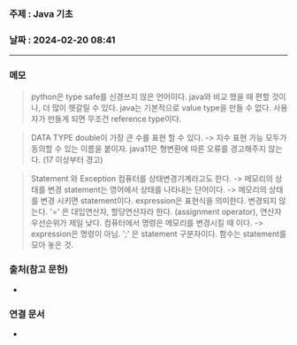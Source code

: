 ### 주제 : Java 기초

### 날짜 : 2024-02-20 08:41
----
### 메모
> python은 type safe를 신경쓰지 않은 언어이다. java와 비교 했을 때 편할 것이나, 더 많이 헷갈릴 수 있다.
> java는 기본적으로 value type을 만들 수 없다. 사용자가 만들게 되면 무조건 reference type이다.


> DATA TYPE
> double이 가장 큰 수를 표현 할 수 있다. -> 지수 표현 가능
> 모두가 동의할 수 있는 이름을 붙이자.
> java11은 형변환에 따른 오류를 경고해주지 않는다. (17 이상부터 경고)

> Statement 와 Exception
> 컴퓨터를 상태변경기계라고도 한다. -> 메모리의 상태를 변경
> statement는 영어에서 상태를 나타내는 단어이다. -> 메모리의 상태를 변경 시키면 statement이다.
> expression은 표현식을 의미한다. 변경되지 않는다.
> '=' 은 대입연산자, 할당연산자라 한다. (assignment operator), 연산자 우선순위가 제일 낮다.
> 컴퓨터에서 명령은 메모리를 변경시킬 때 이다. -> expression은 명령이 아님.
> ';' 은 statement 구분자이다.
> 함수는 statement를 모아 놓은 것.
> 


### 출처(참고 문헌)
-

### 연결 문서
-
